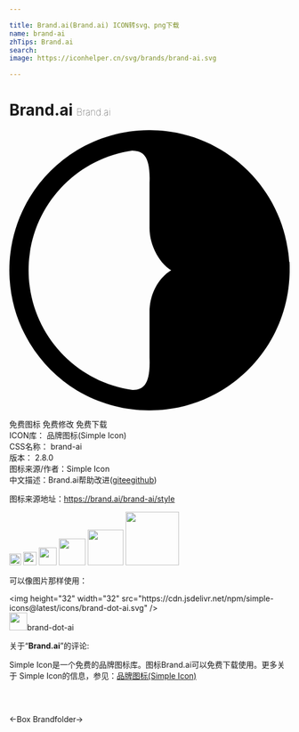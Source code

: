 ```yaml
---

title: Brand.ai(Brand.ai) ICON转svg、png下载
name: brand-ai
zhTips: Brand.ai
search: 
image: https://iconhelper.cn/svg/brands/brand-ai.svg

---
```


# Brand.ai  <small style="font-size: 60%;font-weight: 100">Brand.ai</small>

<div id="svg" class="svg-wrap">
<svg role="img" viewBox="0 0 24 24" xmlns="http://www.w3.org/2000/svg"><title>Brand.ai icon</title><path d="M23.958 11.26C23.58 5.004 18.404.045 12.062.006h-.142C9.68.022 7.584.646 5.795 1.73c-1.652.998-3.043 2.384-4.048 4.033C.76 7.378.15 9.25.023 11.253.008 11.5 0 11.747 0 12c0 .25.01.5.025.746.123 2.003.734 3.873 1.723 5.49 1 1.648 2.384 3.03 4.024 4.033 1.798 1.074 3.897 1.705 6.13 1.72h.18c6.343-.043 11.498-4.99 11.89-11.24.014-.24.03-.496.03-.735s0-.495-.016-.734l-.027-.022zm-11.956 4.38v3.83c.096 2.34-.57 2.73-1.37 2.766-.034 0-.066.003-.1.004-4.556-.645-8.158-4.257-8.784-8.823-.066-.464-.1-.938-.1-1.42 0-.48.034-.953.1-1.418.625-4.56 4.218-8.17 8.77-8.82l.115.01c.8.043 1.465.43 1.37 2.764v3.828c-.01 1.573.895 3.072 1.857 3.64-.962.56-1.868 1.875-1.858 3.634z"/></svg>
</div>
<detail full-name='brand-ai'></detail>

<div class="detail-page">
<p>
<span><span class="badge-success badge">免费图标</span> <span class="badge-success badge">免费修改</span>  <span class="badge-success badge">免费下载</span> </span>
<br/>
<span>
ICON库：
<span class="badge-secondary badge">品牌图标(Simple Icon)</span> 
</span>
<br/>
<span>
CSS名称：
<span class="badge-secondary badge">brand-ai</span> 
</span>

<br/>
<span>
版本：
<span class="badge-secondary badge">2.8.0</span> 
</span>
<br/>
<span>图标来源/作者：<span class="badge-light badge">Simple Icon</span></span> 
<br/>
<span class="zh-detail">中文描述：<span class="badge-primary badge">Brand.ai</span><span class="help-link"><span>帮助改进</span>(<a href="https://gitee.com/liuwave/icon-helper/edit/master/json/brands/brand-ai.json" target="_blank" rel="noopener noreferrer">gitee</a><a href="https://github.com/liuwave/icon-helper/edit/master/json/brands/brand-ai.json" target="_blank" rel="noopener noreferrer">github</a></span>)</span><br/>
</p>
</div><div class="description description alert alert-light"><p>图标来源地址：<a href="https://brand.ai/brand-ai/style" target="_blank" rel="noopener noreferrer">https://brand.ai/brand-ai/style</a></p></div>
<div class="alert alert-dark">
<img height="21" width="21" src="https://cdn.jsdelivr.net/npm/simple-icons@latest/icons/brand-dot-ai.svg" />
<img height="24" width="24" src="https://cdn.jsdelivr.net/npm/simple-icons@latest/icons/brand-dot-ai.svg" />
<img height="32" width="32" src="https://cdn.jsdelivr.net/npm/simple-icons@latest/icons/brand-dot-ai.svg" />
<img height="48" width="48" src="https://cdn.jsdelivr.net/npm/simple-icons@latest/icons/brand-dot-ai.svg" />
<img height="64" width="64" src="https://cdn.jsdelivr.net/npm/simple-icons@latest/icons/brand-dot-ai.svg" />
<img height="96" width="96" src="https://cdn.jsdelivr.net/npm/simple-icons@latest/icons/brand-dot-ai.svg" />

</div>
<div>
  <p>可以像图片那样使用：    
  </p>
  <div class="alert alert-primary" style="font-size: 14px">
    &lt;img height="32" width="32" src="https://cdn.jsdelivr.net/npm/simple-icons@latest/icons/brand-dot-ai.svg" /&gt;
    <copy-btn content='<img height="32" width="32" src="https://cdn.jsdelivr.net/npm/simple-icons@latest/icons/brand-dot-ai.svg" />'></copy-btn>
  </div>
  <div class="alert alert-secondary">
    <img height="32" width="32" src="https://cdn.jsdelivr.net/npm/simple-icons@latest/icons/brand-dot-ai.svg" />brand-dot-ai
    <copy-btn content="brand-dot-ai" btn-title="复制图标名称"></copy-btn>
  </div>
</div>
<div class="icon-detail__container">
<p>关于“<b>Brand.ai</b>”的评论:</p>
</div>
<Vssue title="关于“Brand.ai”的评论" />
<div><p>Simple Icon是一个免费的品牌图标库。图标Brand.ai可以免费下载使用。更多关于  Simple Icon的信息，参见：<a target="_blank" href="https://iconhelper.cn/brands.html">品牌图标(Simple Icon)</a>
</p></div>


<div style="padding:2rem 0 " class="page-nav"><p class="inner"><span class="prev">←<router-link to="/icon/box.html">Box</router-link></span> <span class="next"><router-link to="/icon/brandfolder.html">Brandfolder</router-link>→</span></p></div>
